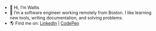 - 👋 Hi, I’m Wallis
- 🌱 I’m a software engineer working remotely from Boston. I like learning new tools, writing documentation, and solving problems.
- 🌎 Find me on: [LinkedIn](https://www.linkedin.com/in/wallis-muraca/) | [CodePen](https://codepen.io/WallisM)

<!---
wallismu/wallismu is a ✨ special ✨ repository because its `README.md` (this file) appears on your GitHub profile.
You can click the Preview link to take a look at your changes.

- 👀 I’m interested in building cool things
- 💞️ I’m looking to collaborate on ...
- 📫 How to reach me ...

--->
